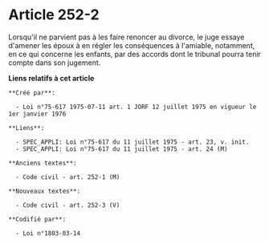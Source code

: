 # Article 252-2

Lorsqu'il ne parvient pas à les faire renoncer au divorce, le juge essaye d'amener les époux à en régler les conséquences à
l'amiable, notamment, en ce qui concerne les enfants, par des accords dont le tribunal pourra tenir compte dans son jugement.

**Liens relatifs à cet article**

	**Créé par**:

	  - Loi n°75-617 1975-07-11 art. 1 JORF 12 juillet 1975 en vigueur le 1er janvier 1976

	**Liens**:

	  - SPEC_APPLI: Loi n°75-617 du 11 juillet 1975 - art. 23, v. init.
	  - SPEC_APPLI: Loi n°75-617 du 11 juillet 1975 - art. 24 (M)

	**Anciens textes**:

	  - Code civil - art. 252-1 (M)

	**Nouveaux textes**:

	  - Code civil - art. 252-3 (V)

	**Codifié par**:

	  - Loi n°1803-03-14
